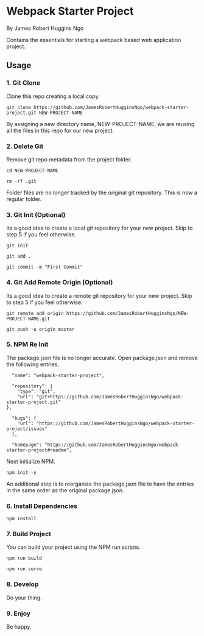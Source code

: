 # Webpack Starter Project

By James Robert Huggins Ngo

Contains the essentials for starting a webpack based web application project.

## Usage

### 1. Git Clone

Clone this repo creating a local copy.

```
git clone https://github.com/JamesRobertHugginsNgo/webpack-starter-project.git NEW-PROJECT-NAME
```

By assigning a new directory name, NEW-PROJECT-NAME, we are reusing all the files in this repo for our new project.

### 2. Delete Git

Remove git repo metadata from the project folder.

```
cd NEW-PROJECT-NAME

rm -rf .git
```

Folder files are no longer tracked by the original git repository. This is now a regular folder.

### 3. Git Init (Optional)

Its a good idea to create a local git repository for your new project. Skip to step 5 if you feel otherwise.

```
git init

git add .

git commit -m "First Commit"
```

### 4. Git Add Remote Origin (Optional)

Its a good idea to create a remote git repository for your new project. Skip to step 5 if you feel otherwise.

```
git remote add origin https://github.com/JamesRobertHugginsNgo/NEW-PROJECT-NAME.git

git push -u origin master
```

### 5. NPM Re Init

The package.json file is no longer accurate. Open package.json and remove the following entries.

```
  "name": "webpack-starter-project",
```
```
  "repository": {
    "type": "git",
    "url": "git+https://github.com/JamesRobertHugginsNgo/webpack-starter-project.git"
},
```

```
  "bugs": {
    "url": "https://github.com/JamesRobertHugginsNgo/webpack-starter-project/issues"
  },
```
```
  "homepage": "https://github.com/JamesRobertHugginsNgo/webpack-starter-project#readme",
```

Next initialize NPM.

```
npm init -y
```

An additional step is to reorganize the package.json file to have the entries in the same order as the original package.json.

### 6. Install Dependencies

```
npm install
```

### 7. Build Project

You can build your project using the NPM run scripts.

```
npm run build
```

```
npm run serve
```

### 8. Develop

Do your thing.

### 9. Enjoy

Be happy.
